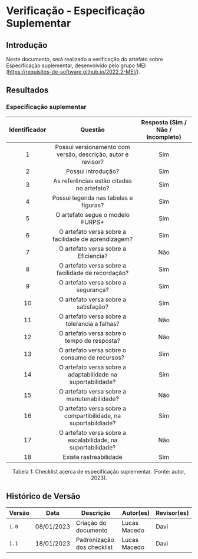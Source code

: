 # Verificação - Especificação Suplementar

## Introdução

Neste documento, será realizado a verificação do artefato sobre Especificação suplementar, desenvolvido pelo grupo MEI (<https://requisitos-de-software.github.io/2022.2-MEI/>).

## Resultados

### Especificação suplementar

| Identificador |                            Questão                             | Resposta (Sim / Não / Incompleto) |
| :-----------: | :------------------------------------------------------------: | :-------------------------------: |
|       1       |  Possui versionamento com versão, descrição, autor e revisor?  |                Sim                |
|       2       |                       Possui introdução?                       |                Sim                |
|       3       |           As referências estão citadas no artefato?            |                Sim                |
|       4       |             Possui legenda nas tabelas e figuras?              |                Sim                |
|       5       |                O artefato segue o modelo FURPS+                |                Sim                |
|       6       |      O artefato versa sobre a facilidade de aprendizagem?      |                Sim                |
|       7       |              O artefato versa sobre a Eficiencia?              |                Não                |
|       8       |       O artefato versa sobre a facilidade de recordação?       |                Sim                |
|       9       |              O artefato versa sobre a segurança?               |                Sim                |
|      10       |              O artefato versa sobre a satisfação?              |                Sim                |
|      11       |         O artefato versa sobre a tolerancia a falhas?          |                Não                |
|      12       |          O artefato versa sobre o tempo de resposta?           |                Não                |
|      13       |         O artefato versa sobre o consumo de recursos?          |                Sim                |
|      14       |  O artefato versa sobre a adaptabilidade na suportabilidade?   |                Sim                |
|      15       |           O artefato versa sobre a manutenabilidade?           |                Não                |
|      16       | O artefato versa sobre a compartibilidade, na suportabildiade? |                Sim                |
|      17       |  O artefato versa sobre a escalabilidade, na suportabilidade?  |                Não                |
|      18       |                     Existe rastreabilidade                     |                Sim                |

<div style="text-align: center">
<p>
Tabela 1: Checklist acerca de especificação suplementar. (Fonte: autor, 2023).
</p>
</div>

## Histórico de Versão

| Versão | Data       | Descrição                  | Autor(es)    | Revisor(es) |
| ------ | ---------- | -------------------------- | ------------ | ----------- |
| `1.0`  | 08/01/2023 | Criação do documento       | Lucas Macedo | Davi        |
| `1.1`  | 18/01/2023 | Padronização dos checklist | Lucas Macedo | Davi        |

